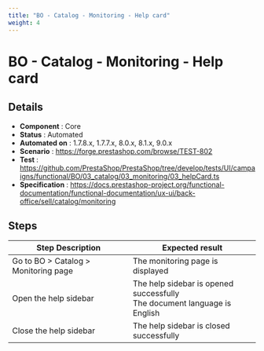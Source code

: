 ```yaml
---
title: "BO - Catalog - Monitoring - Help card"
weight: 4
---
```


# BO - Catalog - Monitoring - Help card
## Details
* **Component** : Core
* **Status** : Automated
* **Automated on** : 1.7.8.x, 1.7.7.x, 8.0.x, 8.1.x, 9.0.x
* **Scenario** : https://forge.prestashop.com/browse/TEST-802
* **Test** : https://github.com/PrestaShop/PrestaShop/tree/develop/tests/UI/campaigns/functional/BO/03_catalog/03_monitoring/03_helpCard.ts
* **Specification** : https://docs.prestashop-project.org/functional-documentation/functional-documentation/ux-ui/back-office/sell/catalog/monitoring

## Steps
| Step Description | Expected result |
| ----- | ----- |
| Go to BO > Catalog > Monitoring page | The monitoring page is displayed |
| Open the help sidebar | The help sidebar is opened successfully<br>The document language is English |
| Close the help sidebar | The help sidebar is closed successfully |
